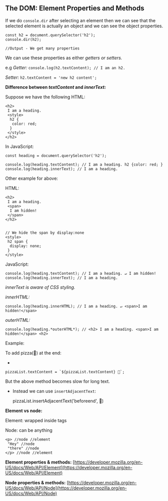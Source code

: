 ## The DOM: Element Properties and Methods

If we do `console.dir` after selecting an element then we can see that the selected element is actually an object and we can see the object properties.

    const h2 = document.querySelector('h2');
    console.dir(h2); 
    
    //Output - We get many properties

We can use these properties as either *getters or setters.*

e.g *Getter:* `console.log(h2.textContent); // I am an h2.`

*Setter:* `h2.textContent = 'new h2 content';`

**Difference between *textContent* and *innerText:***

Suppose we have the following HTML:

    <h2>
     I am a heading.
     <style>
      h2 {
       color: red;   
      }
     </style>
    </h2>

In JavaScript:

    const heading = document.querySelector('h2');
    
    console.log(heading.textContent); // I am a heading. h2 {color: red; }
    console.log(heading.innerText); // I am a heading.

Other example for above:

HTML:

    <h2>
     I am a heading.
     <span>
      I am hidden!
     </span>
    </h2>
    
    
    // We hide the span by display:none
    <style>
     h2 span {
      display: none; 
     }
    </style>

JavaScript:

    console.log(heading.textContent); // I am a heading. ↵ I am hidden!
    console.log(heading.innerText); // I am a heading.

*innerText is aware of CSS styling.*

*innerHTML:*

    console.log(heading.innerHTML); // I am a heading. ↵ <span>I am hidden!</span>

*outerHTML:*

    console.log(heading.*outerHTML*); // <h2> I am a heading. <span>I am hidden!</span> <h2>

Example:

To add pizza(🍕) at the end:

-

    pizzaList.textContent = `${pizzaList.textContent} 🍕`;

But the above method becomes slow for long text.

- Instead we can use `insertAdjacentText`:

    pizzaList.insertAdjacentText('beforeend', 🍕)

**Element vs node:**

Element: wrapped inside tags

Node: can be anything

    <p> //node //element
     "Hey" //node
     "there" //node
    </p> //node //element

**Element properties & methods:** [https://developer.mozilla.org/en-US/docs/Web/API/Element](https://developer.mozilla.org/en-US/docs/Web/API/Element)

**Node properties & methods:** [https://developer.mozilla.org/en-US/docs/Web/API/Node](https://developer.mozilla.org/en-US/docs/Web/API/Node)

